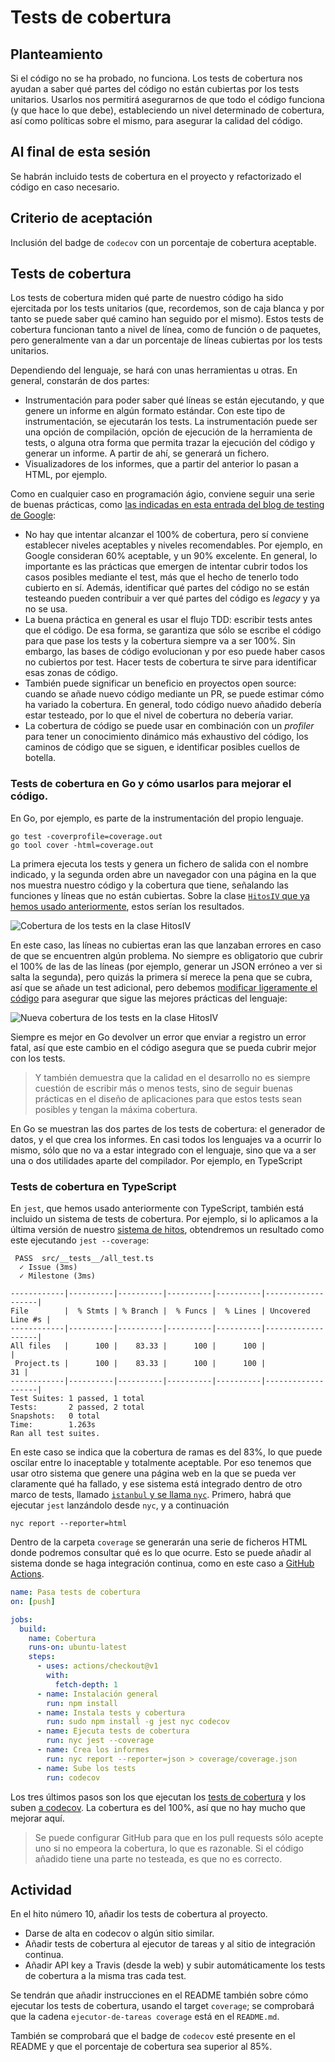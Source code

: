 # Tests de cobertura

## Planteamiento

Si el código no se ha probado, no funciona. Los tests de cobertura nos
ayudan a saber qué partes del código no están cubiertas por los tests
unitarios. Usarlos nos permitirá asegurarnos de que todo el código
funciona (y que hace lo que debe), estableciendo un nivel determinado
de cobertura, así como políticas sobre el mismo, para asegurar la
calidad del código.

## Al final de esta sesión

Se habrán incluido tests de cobertura en el proyecto y refactorizado
el código en caso necesario.

## Criterio de aceptación

Inclusión del badge de `codecov` con un porcentaje de cobertura aceptable.

## Tests de cobertura

Los tests de cobertura miden qué parte de nuestro código ha sido
ejercitada por los tests unitarios (que, recordemos, son de caja
blanca y por tanto se puede saber qué camino han seguido por el
mismo). Estos tests de cobertura funcionan tanto a nivel de línea,
como de función o de paquetes, pero generalmente van a dar un
porcentaje de líneas cubiertas por los tests unitarios.

Dependiendo del lenguaje, se hará con unas herramientas u otras. En
general, constarán de dos partes:

* Instrumentación para poder saber qué líneas se están ejecutando, y
  que genere un informe en algún formato estándar. Con este tipo de
  instrumentación, se ejecutarán los tests. La instrumentación puede
  ser una opción de compilación, opción de ejecución de la herramienta
  de tests, o alguna otra forma que permita trazar la ejecución del
  código y generar un informe. A partir de ahí, se generará un
  fichero.
* Visualizadores de los informes, que a partir del anterior lo pasan a
  HTML, por ejemplo.

Como en cualquier caso en programación ágio, conviene seguir una serie
de buenas prácticas, como [las indicadas en esta entrada del blog de
testing de
Google](https://testing.googleblog.com/2020/08/code-coverage-best-practices.html):

- No hay que intentar alcanzar el 100% de cobertura, pero sí conviene
  establecer niveles aceptables y niveles recomendables. Por ejemplo,
  en Google consideran 60% aceptable, y un 90% excelente. En general,
  lo importante es las prácticas que emergen de intentar cubrir todos
  los casos posibles mediante el test, más que el hecho de tenerlo
  todo cubierto en sí. Además, identificar qué partes del código no se
  están testeando pueden contribuir a ver qué partes del código es
  *legacy* y ya no se usa.
- La buena práctica en general es usar el flujo TDD: escribir tests
  antes que el código. De esa forma, se garantiza que sólo se escribe
  el código para que pase los tests y la cobertura siempre va a ser
  100%. Sin embargo, las bases de código evolucionan y por eso puede
  haber casos no cubiertos por test. Hacer tests de cobertura te sirve
  para identificar esas zonas de código.
- También puede significar un beneficio en proyectos open source:
  cuando se añade nuevo código mediante un PR, se puede estimar cómo
  ha variado la cobertura. En general, todo código nuevo añadido
  debería estar testeado, por lo que el nivel de cobertura no debería
  variar.
- La cobertura de código se puede usar en combinación con un
  *profiler* para tener un conocimiento dinámico más exhaustivo del
  código, los caminos de código que se siguen, e identificar posibles
  cuellos de botella.

### Tests de cobertura en Go y cómo usarlos para mejorar el código.

En Go, por ejemplo, es parte de la instrumentación del propio lenguaje.

```
go test -coverprofile=coverage.out
go tool cover -html=coverage.out
```

La primera ejecuta los tests y genera un fichero de salida con el
nombre indicado, y la segunda orden abre un navegador con una página
en la que nos muestra nuestro código y la cobertura que tiene,
señalando las funciones y líneas que no están cubiertas. Sobre la
clase [`HitosIV` que ya hemos usado
anteriormente](https://github.com/JJ/HitosIV), estos serían los
resultados.

![Cobertura de los tests en la clase HitosIV](img/gocover.png)

En este caso, las  líneas no cubiertas eran las que lanzaban errores en caso de que
se encuentren algún problema. No siempre es obligatorio que cubrir el 100% de las
de las líneas (por ejemplo, generar un JSON erróneo a ver si salta la
segunda), pero quizás la primera sí merece la pena que se cubra, así
que se añade un test adicional, pero
debemos
[modificar ligeramente el código](https://stackoverflow.com/a/46841524/891440) para
asegurar que sigue las mejores prácticas del lenguaje:


![Nueva cobertura de los tests en la clase HitosIV](img/gocover-2.png)

Siempre es mejor en Go devolver un error que enviar a registro un error fatal, así que este cambio en el código asegura que se pueda cubrir mejor con los tests.

> Y también demuestra que la calidad en el desarrollo no es siempre
> cuestión de escribir más o menos tests, sino de seguir buenas
> prácticas en el diseño de aplicaciones para que estos tests sean
> posibles y tengan la máxima cobertura.

En Go se muestran las dos partes de los tests de cobertura: el
generador de datos, y el que crea los informes. En casi todos los
lenguajes va a ocurrir lo mismo, sólo que no va a estar integrado con
el lenguaje, sino que va a ser una o dos utilidades aparte del
compilador. Por ejemplo, en TypeScript


### Tests de cobertura en TypeScript

En `jest`, que hemos usado anteriormente con TypeScript, también está
incluido un sistema de tests de cobertura. Por ejemplo, si lo
aplicamos a la última versión de
nuestro [sistema de hitos](https://github.com/JJ/ts-milestones),
obtendremos un resultado como este ejecutando `jest --coverage`:

```
 PASS  src/__tests__/all_test.ts
  ✓ Issue (3ms)
  ✓ Milestone (3ms)

------------|----------|----------|----------|----------|-------------------|
File        |  % Stmts | % Branch |  % Funcs |  % Lines | Uncovered Line #s |
------------|----------|----------|----------|----------|-------------------|
All files   |      100 |    83.33 |      100 |      100 |                   |
 Project.ts |      100 |    83.33 |      100 |      100 |                31 |
------------|----------|----------|----------|----------|-------------------|
Test Suites: 1 passed, 1 total
Tests:       2 passed, 2 total
Snapshots:   0 total
Time:        1.263s
Ran all test suites.
```

En este caso se indica que la cobertura de ramas es del 83%, lo que
puede oscilar entre lo inaceptable y totalmente aceptable. Por eso
tenemos que usar otro sistema que genere una página web en la que se
pueda ver claramente qué ha fallado, y ese sistema está integrado
dentro
de otro marco de tests, llamado 
[`istanbul` y se llama `nyc`](https://www.npmjs.com/package/nyc). Primero,
habrá que ejecutar `jest` lanzándolo desde `nyc`, y a continuación

```
nyc report --reporter=html
```

Dentro de la carpeta `coverage` se generarán una serie de ficheros
HTML donde podremos consultar qué es lo que ocurre. Esto se puede
añadir al sistema donde se haga integración continua, como en este
caso
a
[GitHub Actions](https://github.com/JJ/ts-milestones/blob/master/.github/workflows/coverage.yml).

```yaml
name: Pasa tests de cobertura
on: [push]

jobs:
  build:
    name: Cobertura
    runs-on: ubuntu-latest
    steps:
      - uses: actions/checkout@v1
        with:
          fetch-depth: 1
      - name: Instalación general
        run: npm install
      - name: Instala tests y cobertura
        run: sudo npm install -g jest nyc codecov
      - name: Ejecuta tests de cobertura
        run: nyc jest --coverage
      - name: Crea los informes
        run: nyc report --reporter=json > coverage/coverage.json
      - name: Sube los tests
        run: codecov
```

Los tres últimos pasos son los que ejecutan los [tests de cobertura](https://github.com/JJ/ts-milestones/commit/599e3f41ed6314f23603862b5da5079358df61c6/checks?check_suite_id=299177238) y
los
suben
[a codecov](https://codecov.io/gh/JJ/ts-milestones/src/master/src/Project.ts). La
cobertura es del 100%, así que no hay mucho que mejorar aquí.

> Se puede configurar GitHub para que en los pull requests sólo acepte
> uno si no empeora la cobertura, lo que es razonable. Si el código
> añadido tiene una parte no testeada, es que no es correcto.

 
## Actividad


En el hito número 10, añadir los tests de cobertura al proyecto.

* Darse de alta en codecov o algún sitio similar.
* Añadir tests de cobertura al ejecutor de tareas y al sitio de
  integración continua.
* Añadir API key a Travis (desde la web) y subir automáticamente los
  tests de cobertura a la misma tras cada test.

Se tendrán que añadir instrucciones en el README también sobre cómo
ejecutar los tests de cobertura, usando el target `coverage`; se
comprobará que la cadena `ejecutor-de-tareas coverage` está en el `README.md`.

También se comprobará que el badge de `codecov` esté presente en el
README y que el porcentaje de cobertura sea superior al 85%.

